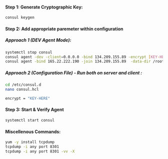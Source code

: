 
#### Step 1: Generate Cryptographic Key:
```sh
consul keygen
```
#### Step 2: Add appropriate paremeter within configuration

##### Approach 1 (DEV Agent Mode):
```sh
systemctl stop consul
consul agent -dev -client=0.0.0.0 -bind 134.209.155.89 -encrypt [KEY-HERE]
consul agent -bind 165.22.222.190 -join 134.209.155.89  -data-dir /root/consul -encrypt [KEY-HERE]
```
##### Approach 2 (Configuration File) - Run both on server and client :
```sh
cd /etc/consul.d
nano consul.hcl
```
```sh
encrypt = "KEY-HERE"
```
#### Step 3: Start & Verify Agent
```sh
systemctl start consul
```
#### Miscellenous Commands:
```sh
yum -y install tcpdump
tcpdump -i any port 8301
tcpdump -i any port 8301 -vv -X
```
